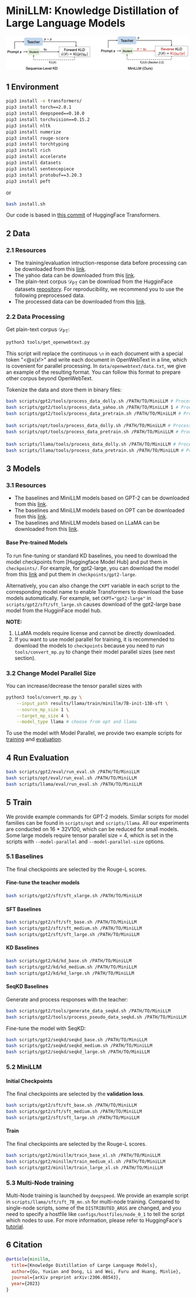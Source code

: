 # MiniLLM: Knowledge Distillation of Large Language Models

![Method](./figures/method.png)
## 1 Environment
```bash
pip3 install -e transformers/
pip3 install torch==2.0.1
pip3 install deepspeed==0.10.0
pip3 install torchvision==0.15.2
pip3 install nltk
pip3 install numerize
pip3 install rouge-score
pip3 install torchtyping
pip3 install rich
pip3 install accelerate
pip3 install datasets
pip3 install sentencepiece
pip3 install protobuf==3.20.3
pip3 install peft
```
or
```bash
bash install.sh
```

Our code is based in [this commit](https://github.com/huggingface/transformers/commit/85fde09c97213bf7e8625f83096bb2a9e183f987) of HuggingFace Transformers.

## 2 Data
### 2.1 Resources
+ The training/evaluation intruction-response data before processing can be downloaded from this [link](https://conversationhub.blob.core.windows.net/beit-share-public/MiniLLM/data.tar?sv=2021-10-04&st=2023-06-08T11%3A16%3A02Z&se=2033-06-09T11%3A16%3A00Z&sr=c&sp=r&sig=N4pfCVmSeq4L4tS8QbrFVsX6f6q844eft8xSuXdxU48%3D).
+ The yahoo data can be downloaded from this [link](https://s3.amazonaws.com/fast-ai-nlp/yahoo_answers_csv.tgz).
+ The plain-text corpus $\mathcal{D}_\text{PT}$ can be download from the HugginFace datasets [repository](https://huggingface.co/datasets/openwebtext). For reproducibility, we recommend you to use the following preprocessed data.
+ The processed data can be downloaded from this [link](https://conversationhub.blob.core.windows.net/beit-share-public/MiniLLM/processed_data.tar?sv=2021-10-04&st=2023-06-08T11%3A16%3A02Z&se=2033-06-09T11%3A16%3A00Z&sr=c&sp=r&sig=N4pfCVmSeq4L4tS8QbrFVsX6f6q844eft8xSuXdxU48%3D).


### 2.2 Data Processing
Get plain-text corpus $\mathcal{D}_\text{PT}$:
```bash
python3 tools/get_openwebtext.py
```
This script will replace the continuous `\n` in each document with a special token "<@x(x!>" and write each document in OpenWebText in a line, which is covenient for parallel processing. In `data/openwebtext/data.txt`, we give an example of the resulting format. You can follow this format to prepare other corpus beyond OpenWebText.

Tokenize the data and store them in binary files:
```bash
bash scripts/gpt2/tools/process_data_dolly.sh /PATH/TO/MiniLLM # Process Dolly Train / Validation Data
bash scripts/gpt2/tools/process_data_yahoo.sh /PATH/TO/MiniLLM 1 # Process Yahoo Train / Validation Data
bash scripts/gpt2/tools/process_data_pretrain.sh /PATH/TO/MiniLLM # Process OpenWebText Train / Validation Data

bash scripts/opt/tools/process_data_dolly.sh /PATH/TO/MiniLLM # Process Dolly Train / Validation Data
bash scripts/opt/tools/process_data_pretrain.sh /PATH/TO/MiniLLM # Process RoBERTa Corpus Train / Validation Data

bash scripts/llama/tools/process_data_dolly.sh /PATH/TO/MiniLLM # Process Dolly Train / Validation Data
bash scripts/llama/tools/process_data_pretrain.sh /PATH/TO/MiniLLM # Process RoBERTa Corpus Train / Validation Data
```

## 3 Models
### 3.1 Resources
+ The baselines and MiniLLM models based on GPT-2 can be downloaded from this [link](https://conversationhub.blob.core.windows.net/beit-share-public/MiniLLM/gpt2.tar?sv=2021-10-04&st=2023-06-08T11%3A16%3A02Z&se=2033-06-09T11%3A16%3A00Z&sr=c&sp=r&sig=N4pfCVmSeq4L4tS8QbrFVsX6f6q844eft8xSuXdxU48%3D).
+ The baselines and MiniLLM models based on OPT can be downloaded from this [link](https://conversationhub.blob.core.windows.net/beit-share-public/MiniLLM/opt.tar?sv=2021-10-04&st=2023-06-08T11%3A16%3A02Z&se=2033-06-09T11%3A16%3A00Z&sr=c&sp=r&sig=N4pfCVmSeq4L4tS8QbrFVsX6f6q844eft8xSuXdxU48%3D).
+ The baselines and MiniLLM models based on LLaMA can be downloaded from this [link](https://conversationhub.blob.core.windows.net/beit-share-public/MiniLLM/llama.tar?sv=2021-10-04&st=2023-06-08T11%3A16%3A02Z&se=2033-06-09T11%3A16%3A00Z&sr=c&sp=r&sig=N4pfCVmSeq4L4tS8QbrFVsX6f6q844eft8xSuXdxU48%3D).
#### Base Pre-trained Models
To run fine-tuning or standard KD baselines, you need to download the model checkpoints from [Huggingface Model Hub] and put them in `checkpoints/`. For example, for gpt2-large, you can download the model from this [link](https://huggingface.co/gpt2-large/tree/main) and put them in `checkpoints/gpt2-large`.

Alternatively, you can also change the `CKPT` variable in each script to the corresponding model name to enable Transformers to download the base models automatically. For example, set `CKPT="gpt2-large"` in `scripts/gpt2/sft/sft_large.sh` causes download of the gpt2-large base model from the HugginFace model hub.

**NOTE:** 
1. LLaMA models require license and cannot be directly downloaded. 
2. If you want to use model parallel for training, it is recommended to download the models to `checkpoints` because you need to run `tools/convert_mp.py` to change their model parallel sizes (see next section).

### 3.2 Change Model Parallel Size
You can increase/decrease the tensor parallel sizes with
```bash
python3 tools/convert_mp.py \
    --input_path results/llama/train/minillm/7B-init-13B-sft \
    --source_mp_size 1 \
    --target_mp_size 4 \
    --model_type llama # choose from opt and llama
```
To use the model with Model Parallel, we provide two example scripts for [training](https://github.com/microsoft/LMOps/tree/main/minillm/scripts/llama/sft/sft_7B_mp4.sh) and [evaluation](https://github.com/microsoft/LMOps/tree/main/minillm/scripts/llama/sft/eval_main_dolly_mp4.sh).

## 4 Run Evaluation
```bash
bash scripts/gpt2/eval/run_eval.sh /PATH/TO/MiniLLM
bash scripts/opt/eval/run_eval.sh /PATH/TO/MiniLLM
bash scripts/llama/eval/run_eval.sh /PATH/TO/MiniLLM
```

## 5 Train
We provide example commands for GPT-2 models. Similar scripts for model families can be found in `scripts/opt` and `scripts/llama`. All our experiments are conducted on 16 \* 32V100, which can be reduced for small models.
Some large models require tensor parallel size = 4, which is set in the scripts with `--model-parallel` and `--model-parallel-size` options.

### 5.1 Baselines
The final checkpoints are selected by the Rouge-L scores.
#### Fine-tune the teacher models
```bash
bash scripts/gpt2/sft/sft_xlarge.sh /PATH/TO/MiniLLM
```
#### SFT Baselines
```bash
bash scripts/gpt2/sft/sft_base.sh /PATH/TO/MiniLLM
bash scripts/gpt2/sft/sft_medium.sh /PATH/TO/MiniLLM
bash scripts/gpt2/sft/sft_large.sh /PATH/TO/MiniLLM
```

#### KD Baselines
```bash
bash scripts/gpt2/kd/kd_base.sh /PATH/TO/MiniLLM
bash scripts/gpt2/kd/kd_medium.sh /PATH/TO/MiniLLM
bash scripts/gpt2/kd/kd_large.sh /PATH/TO/MiniLLM
```

#### SeqKD Baselines
Generate and process responses with the teacher:
```bash
bash scripts/gpt2/tools/generate_data_seqkd.sh /PATH/TO/MiniLLM
bash scripts/gpt2/tools/process_pseudo_data_seqkd.sh /PATH/TO/MiniLLM
```
Fine-tune the model with SeqKD:
```bash
bash scripts/gpt2/seqkd/seqkd_base.sh /PATH/TO/MiniLLM
bash scripts/gpt2/seqkd/seqkd_medium.sh /PATH/TO/MiniLLM
bash scripts/gpt2/seqkd/seqkd_large.sh /PATH/TO/MiniLLM
```

### 5.2 MiniLLM
#### Initial Checkpoints
The final checkpoints are selected by the **validation loss**.
```bash
bash scripts/gpt2/sft/sft_base.sh /PATH/TO/MiniLLM
bash scripts/gpt2/sft/sft_medium.sh /PATH/TO/MiniLLM
bash scripts/gpt2/sft/sft_large.sh /PATH/TO/MiniLLM
```

#### Train
The final checkpoints are selected by the Rouge-L scores.
```bash
bash scripts/gpt2/minillm/train_base_xl.sh /PATH/TO/MiniLLM
bash scripts/gpt2/minillm/train_medium_xl.sh /PATH/TO/MiniLLM
bash scripts/gpt2/minillm/train_large_xl.sh /PATH/TO/MiniLLM
```

### 5.3 Multi-Node training
Multi-Node training is launched by `deepspeed`. We provide an example script in `scripts/llama/sft/sft_7B_mn.sh` for multi-node training. Compared to single-node scripts, some of the `DISTRIBUTED_ARGS` are changed, and you need to specify a hostfile like `configs/hostfiles/node_0_1` to tell the script which nodes to use. For more information, please refer to HuggingFace's [tutorial](https://huggingface.co/docs/transformers/main_classes/deepspeed#the-deepspeed-launcher).


## 6 Citation
```bibtex
@article{minillm,
  title={Knowledge Distillation of Large Language Models},
  author={Gu, Yuxian and Dong, Li and Wei, Furu and Huang, Minlie},
  journal={arXiv preprint arXiv:2306.08543},
  year={2023}
}
```